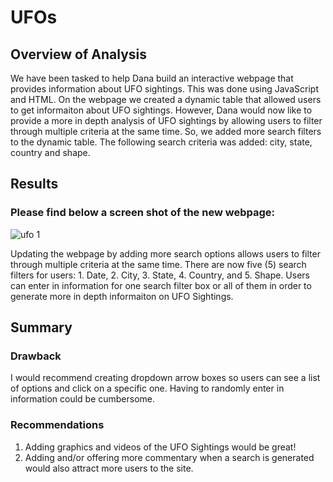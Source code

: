 # UFOs

## Overview of Analysis

We have been tasked to help Dana build an interactive webpage that provides information about UFO sightings.  This was done using JavaScript and HTML.  On
the webpage we created a dynamic table that allowed users to get informaiton about UFO sightings.  However, Dana would now like to provide a more in depth
analysis of UFO sightings by allowing users to filter through multiple criteria at the same time.  So, we added more search filters to the dynamic table. 
The following search criteria was added: city, state, country and shape.

## Results

### Please find below a screen shot of the new webpage:

![ufo 1](https://user-images.githubusercontent.com/114943747/232150587-e9a756e6-d0c2-4ca0-aa5e-29e3c490b13c.png)


Updating the webpage by adding more search options allows users to filter through multiple criteria at the same time.  There are now five (5) search 
filters for users:  1.  Date, 2. City, 3. State, 4. Country, and 5. Shape.  Users can enter in information for one search filter box or all of them in
order to generate more in depth informaiton on UFO Sightings.

## Summary

### Drawback
I would recommend creating dropdown arrow boxes so users can see a list of options and click on a specific one.  Having to randomly enter in information 
could be cumbersome.

### Recommendations
1.  Adding graphics and videos of the UFO Sightings would be great!
2.  Adding and/or offering more commentary when a search is generated would also attract more users to the site.

